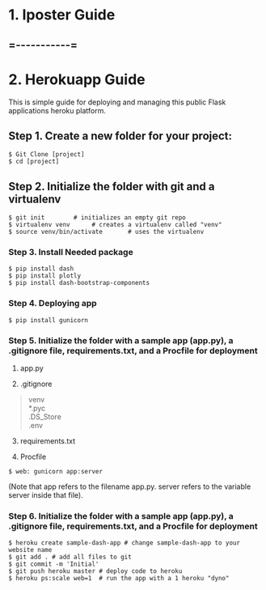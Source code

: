 # 1. Iposter Guide
## =-----------=
# 2. Herokuapp Guide
This is simple guide for deploying  and managing this public Flask applications heroku platform.

## Step 1. Create a new folder for your project:
```
$ Git Clone [project]
$ cd [project]
```

## Step 2. Initialize the folder with git and a virtualenv
```
$ git init        # initializes an empty git repo
$ virtualenv venv      # creates a virtualenv called "venv"
$ source venv/bin/activate       # uses the virtualenv
```
### Step 3. Install Needed package 
```
$ pip install dash
$ pip install plotly
$ pip install dash-bootstrap-components
```
### Step 4. Deploying app 
```
$ pip install gunicorn
```

### Step 5. Initialize the folder with a sample app (app.py), a .gitignore file, requirements.txt, and a Procfile for deployment
1) app.py

2) .gitignore
>venv  
>*.pyc       
>.DS_Store  
>.env 

3) requirements.txt

4) Procfile
```
$ web: gunicorn app:server
```
(Note that app refers to the filename app.py. server refers to the variable server inside that file).

### Step 6. Initialize the folder with a sample app (app.py), a .gitignore file, requirements.txt, and a Procfile for deployment
```
$ heroku create sample-dash-app # change sample-dash-app to your website name
$ git add . # add all files to git
$ git commit -m 'Initial'
$ git push heroku master # deploy code to heroku
$ heroku ps:scale web=1  # run the app with a 1 heroku "dyno"
```

